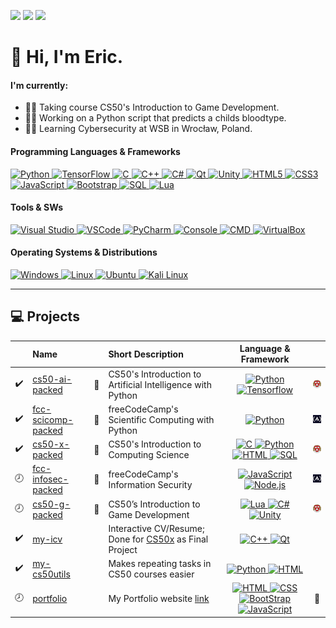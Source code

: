 [![][portfolio_shield]][portfolio_web_link]
[![][status_shield]][status_link]
[![][cert_shield]][cert_link]

# 👋 Hi, I'm Eric.

#### I'm currently:
  - 👨‍💻 Taking course CS50's Introduction to Game Development.
  - 👨‍🔬 Working on a Python script that predicts a childs bloodtype.
  - 👨‍🎓 Learning Cybersecurity at WSB in Wrocław, Poland.

#### Programming Languages & Frameworks
[
![Python][py_img]
![TensorFlow][tf_img]
![C][c_img]
![C++][cpp_img]
![C#][csharp_img]
![Qt][qt_img]
![Unity][unity_img]
![HTML5][html_img]
![CSS3][css_img]
![JavaScript][js_img]
![Bootstrap][bs_img]
![SQL][sql_img]
![Lua][lua_img]
](#)

#### Tools & SWs
[
![Visual Studio][vs_img]
![VSCode][vsc_img]
![PyCharm][pyc_img]
![Console][cons_img]
![CMD][cmd_img]
![VirtualBox][virbox_img]
](#)

#### Operating Systems & Distributions
[
![Windows][win_img]
![Linux][lin_img]
![Ubuntu][ubuntu_img]
![Kali Linux][kali_img]
](#)

---

## 💻 Projects
|  | Name |  | Short Description | Language & Framework |  |
| :---: | :--- | :---: | :--- | :---: | :---: |
:heavy_check_mark: | [cs50-ai-packed][cs50-ai-packed_link] | :file_folder: | CS50's Introduction to Artificial Intelligence with Python | [![Python][py_img] ![Tensorflow][tf_img]](#) | [![CS50][harvard_25_img]](#)
:heavy_check_mark: | [fcc-scicomp-packed][fcc-scicomp-packed_link] | :file_folder: | freeCodeCamp's Scientific Computing with Python | [![Python][py_img]](#) | [![fCC][fcc_25_img]](#)
:heavy_check_mark: | [cs50-x-packed][cs50-x-packed_link] | :file_folder: | CS50's Introduction to Computing Science | [![C][c_img] ![Python][py_img] ![HTML][html_img] ![SQL][sql_img]](#) | [![CS50][harvard_25_img]](#)
:clock8: | [fcc-infosec-packed][fcc-infosec-packed_link] | :file_folder: | freeCodeCamp's Information Security | [![JavaScript][js_img] ![Node.js][nodejs_img]](#) | [![fCC][fcc_25_img]](#)
:clock8: | [cs50-g-packed][cs50-g-packed_link] | :file_folder: | CS50’s Introduction to Game Development | [![Lua][lua_img] ![C#][csharp_img] ![Unity][unity_img]](#) | [![CS50][harvard_25_img]](#)
:heavy_check_mark: | [my-icv][my-icv_link] |  | Interactive CV/Resume; Done for [CS50x][cs50-x-packed_link] as Final Project | [![C++][cpp_img] ![Qt][qt_img]](#)
:heavy_check_mark: | [my-cs50utils][my-cs50utils_link] |  | Makes repeating tasks in CS50 courses easier | [![Python][py_img] ![HTML][html_img]](#)
:clock8: | [portfolio][portfolio_link] |  | My Portfolio website [link][portfolio_web_link] | [![HTML][html_img] ![CSS][css_img] ![BootStrap][bs_img] ![JavaScript][js_img]](#) | :bust_in_silhouette:

<!-- CS50 links -->
[cs50-ai-packed_link]: https://github.com/GrandEchoWhiskey/cs50-ai-packed
[cs50-x-packed_link]: https://github.com/GrandEchoWhiskey/cs50-x-packed
[cs50-g-packed_link]: https://github.com/GrandEchoWhiskey/cs50-g-packed

<!-- freeCodeCamp links -->
[fcc-scicomp-packed_link]: https://github.com/GrandEchoWhiskey/fcc-scicomp-packed
[fcc-infosec-packed_link]: https://github.com/GrandEchoWhiskey/fcc-infosec-packed

<!-- my links -->
[my-icv_link]: https://github.com/GrandEchoWhiskey/my-icv
[my-cs50utils_link]: https://github.com/GrandEchoWhiskey/my-cs50utils
[portfolio_link]: https://github.com/GrandEchoWhiskey/grandechowhiskey.github.io
[portfolio_web_link]: https://grandechowhiskey.github.io

<!-- shields -->
[portfolio_shield]: https://img.shields.io/website?style=flat-square&down_color=red&down_message=Offline&label=Portfolio&up_color=green&up_message=Online&url=https%3A%2F%2Fgrandechowhiskey.github.io
[cert_shield]: https://img.shields.io/badge/Certificates-%203%20-darkgreen?style=flat-square
[cert_link]: #
[status_shield]: https://img.shields.io/badge/Position-Junior_Developer-blue?style=flat-square
[status_link]: #

<!-- Programming Languages & Frameworks -->
[py_img]: https://img.icons8.com/color/25/python--v1.png
[tf_img]: https://img.icons8.com/color/25/tensorflow.png
[cpp_img]: https://img.icons8.com/color/25/c-plus-plus-logo.png
[qt_img]: https://img.icons8.com/ios-filled/25/40C057/qt.png
[c_img]: https://img.icons8.com/color/25/c-programming.png
[html_img]: https://img.icons8.com/color/25/html-5.png
[css_img]: https://img.icons8.com/color/25/css3.png
[js_img]: https://img.icons8.com/color/25/javascript.png
[bs_img]: https://img.icons8.com/color/25/bootstrap.png
[sql_img]: https://img.icons8.com/external-soft-fill-juicy-fish/25/external-sql-coding-and-development-soft-fill-soft-fill-juicy-fish.png
[nodejs_img]: https://img.icons8.com/fluency/25/node-js.png
[csharp_img]: https://img.icons8.com/color/25/000000/c-sharp-logo.png
[lua_img]: https://img.icons8.com/external-tal-revivo-color-tal-revivo/25/000000/external-lua-is-a-lightweight-multi-paradigm-programming-language-logo-color-tal-revivo.png
[unity_img]: https://img.icons8.com/color/25/000000/unity.png

<!-- Tools & SWs -->
[vs_img]: https://img.icons8.com/?id=y7WGoWNuIWac&size=25
[vsc_img]: https://img.icons8.com/color/25/visual-studio-code-2019.png
[pyc_img]: https://img.icons8.com/?id=117121&size=25
[cons_img]: https://img.icons8.com/color/25/console.png
[cmd_img]: https://img.icons8.com/?id=19291&size=25
[virbox_img]: https://img.icons8.com/?id=38792&size=25

<!-- Operating Systems & Distributions -->
[win_img]: https://img.icons8.com/color/25/windows-10.png
[lin_img]: https://img.icons8.com/color/25/linux.png
[ubuntu_img]: https://img.icons8.com/color/25/ubuntu--v1.png
[kali_img]: https://img.icons8.com/color/25/kali-linux.png

<!-- Courses -->
[harvard_25_img]: https://github.com/GrandEchoWhiskey/.github/blob/main/images/course/harvard25.png
[fcc_25_img]: https://github.com/GrandEchoWhiskey/.github/blob/main/images/course/fcc25.png
